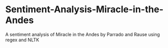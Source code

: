 # Sentiment-Analysis-Miracle-in-the-Andes
A sentiment analysis of Miracle in the Andes by Parrado and Rause using regex and NLTK
